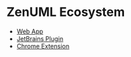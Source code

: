 # ZenUML Ecosystem

* [Web App](https://www.zenuml.com/)
* [JetBrains Plugin](https://plugins.jetbrains.com/plugin/12437-zenuml-support)
* [Chrome Extension](https://chrome.google.com/webstore/detail/zenuml-sequence/kcpganeflmhffnlofpdmcjklmdpbbmef)